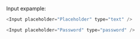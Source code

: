 Input expample:

```js
<Input placeholder="Placeholder" type="text" />
```

```js
<Input placeholder="Password" type="password" />
```
